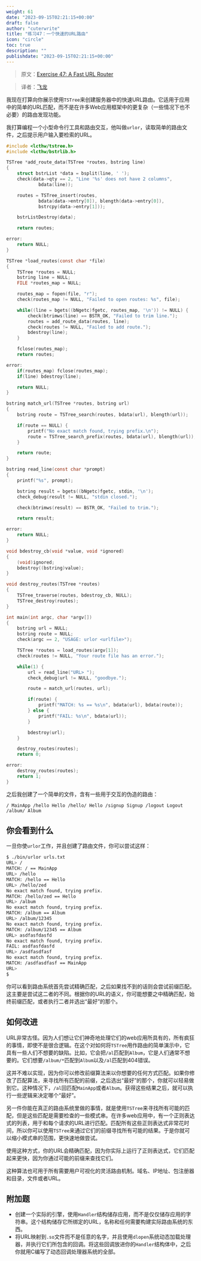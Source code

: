 ```yaml
---
weight: 61
date: "2023-09-15T02:21:15+00:00"
draft: false
author: "cuterwrite"
title: "练习47：一个快速的URL路由"
icon: "circle"
toc: true
description: ""
publishdate: "2023-09-15T02:21:15+00:00"
---
```




> 原文：[Exercise 47: A Fast URL Router](http://c.learncodethehardway.org/book/ex47.html)

> 译者：[飞龙](https://github.com/wizardforcel)

我现在打算向你展示使用`TSTree`来创建服务器中的快速URL路由。它适用于应用中的简单的URL匹配，而不是在许多Web应用框架中的更复杂（一些情况下也不必要）的路由发现功能。

我打算编程一个小型命令行工具和路由交互，他叫做`urlor`，读取简单的路由文件，之后提示用户输入要检索的URL。

```c
#include <lcthw/tstree.h>
#include <lcthw/bstrlib.h>

TSTree *add_route_data(TSTree *routes, bstring line)
{
    struct bstrList *data = bsplit(line, ' ');
    check(data->qty == 2, "Line '%s' does not have 2 columns",
            bdata(line));

    routes = TSTree_insert(routes,
            bdata(data->entry[0]), blength(data->entry[0]),
            bstrcpy(data->entry[1]));

    bstrListDestroy(data);

    return routes;

error:
    return NULL;
}

TSTree *load_routes(const char *file)
{
    TSTree *routes = NULL;
    bstring line = NULL;
    FILE *routes_map = NULL;

    routes_map = fopen(file, "r");
    check(routes_map != NULL, "Failed to open routes: %s", file);

    while((line = bgets((bNgetc)fgetc, routes_map, '\n')) != NULL) {
        check(btrimws(line) == BSTR_OK, "Failed to trim line.");
        routes = add_route_data(routes, line);
        check(routes != NULL, "Failed to add route.");
        bdestroy(line);
    }

    fclose(routes_map);
    return routes;

error:
    if(routes_map) fclose(routes_map);
    if(line) bdestroy(line);

    return NULL;
}

bstring match_url(TSTree *routes, bstring url)
{
    bstring route = TSTree_search(routes, bdata(url), blength(url));

    if(route == NULL) {
        printf("No exact match found, trying prefix.\n");
        route = TSTree_search_prefix(routes, bdata(url), blength(url));
    }

    return route;
}

bstring read_line(const char *prompt)
{
    printf("%s", prompt);

    bstring result = bgets((bNgetc)fgetc, stdin, '\n');
    check_debug(result != NULL, "stdin closed.");

    check(btrimws(result) == BSTR_OK, "Failed to trim.");

    return result;

error:
    return NULL;
}

void bdestroy_cb(void *value, void *ignored)
{
    (void)ignored;
    bdestroy((bstring)value);
}

void destroy_routes(TSTree *routes)
{
    TSTree_traverse(routes, bdestroy_cb, NULL);
    TSTree_destroy(routes);
}

int main(int argc, char *argv[])
{
    bstring url = NULL;
    bstring route = NULL;
    check(argc == 2, "USAGE: urlor <urlfile>");

    TSTree *routes = load_routes(argv[1]);
    check(routes != NULL, "Your route file has an error.");

    while(1) {
        url = read_line("URL> ");
        check_debug(url != NULL, "goodbye.");

        route = match_url(routes, url);

        if(route) {
            printf("MATCH: %s == %s\n", bdata(url), bdata(route));
        } else {
            printf("FAIL: %s\n", bdata(url));
        }

        bdestroy(url);
    }

    destroy_routes(routes);
    return 0;

error:
    destroy_routes(routes);
    return 1;
}
```

之后我创建了一个简单的文件，含有一些用于交互的伪造的路由：

```
/ MainApp /hello Hello /hello/ Hello /signup Signup /logout Logout /album/ Album
```

## 你会看到什么

一旦你使`urlor`工作，并且创建了路由文件，你可以尝试这样：

```sh
$ ./bin/urlor urls.txt
URL> /
MATCH: / == MainApp
URL> /hello
MATCH: /hello == Hello
URL> /hello/zed  
No exact match found, trying prefix.
MATCH: /hello/zed == Hello
URL> /album
No exact match found, trying prefix.
MATCH: /album == Album
URL> /album/12345
No exact match found, trying prefix.
MATCH: /album/12345 == Album
URL> asdfasfdasfd
No exact match found, trying prefix.
FAIL: asdfasfdasfd
URL> /asdfasdfasf
No exact match found, trying prefix.
MATCH: /asdfasdfasf == MainApp
URL>
$
```

你可以看到路由系统首先尝试精确匹配，之后如果找不到的话则会尝试前缀匹配。这主要是尝试这二者的不同。根据你的URL的语义，你可能想要之中精确匹配，始终前缀匹配，或者执行二者并选出“最好”的那个。

## 如何改进

URL非常古怪。因为人们想让它们神奇地处理它们的web应用所具有的，所有疯狂的事情，即使不是很合逻辑。在这个对如何将`TSTree`用作路由的简单演示中，它具有一些人们不想要的缺陷。比如，它会把`/al`匹配到`Album`，它是人们通常不想要的。它们想要`/album/*`匹配到`Album`以及`/al`匹配到404错误。

这并不难以实现，因为你可以修改前缀算法来以你想要的任何方式匹配。如果你修改了匹配算法，来寻找所有匹配的前缀，之后选出“最好”的那个，你就可以轻易做到它。这种情况下，`/al`回匹配`MainApp`或者`Album`。获得这些结果之后，就可以执行一些逻辑来决定哪个“最好”。

另一件你能在真正的路由系统里做的事情，就是使用`TSTree`来寻找所有可能的匹配，但是这些匹配是需要检查的一些模式串。在许多web应用中，有一个正则表达式的列表，用于和每个请求的URL进行匹配。匹配所有这些正则表达式非常花时间，所以你可以使用`TSTree`来通过它们的前缀寻找所有可能的结果。于是你就可以缩小模式串的范围，更快速地做尝试。

使用这种方式，你的URL会精确匹配，因为你实际上运行了正则表达式，它们匹配起来更快，因为你通过可能的前缀来查找它们。

这种算法也可用于所有需要用户可视化的灵活路由机制。域名、IP地址、包注册器和目录，文件或者URL。

## 附加题

+ 创建一个实际的引擎，使用`Handler`结构储存应用，而不是仅仅储存应用的字符串。这个结构储存它所绑定的URL，名称和任何需要构建实际路由系统的东西。
+ 将URL映射到`.so`文件而不是任意的名字，并且使用`dlopen`系统动态加载处理器，并执行它们所包含的回调。将这些回调放进你的`Handler`结构体中，之后你就用C编写了动态回调处理器系统的全部。
